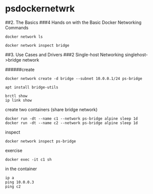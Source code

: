 # psdockernetwrk
##2. The Basics
###4 Hands on with the Basic Docker Networking Commands
```
docker network ls
```
```
docker network inspect bridge
```

##3. Use Cases and Drivers
###2 Single-host Networking
singlehost->bridge network  

######create
```
docker network create -d bridge --subnet 10.0.0.1/24 ps-bridge
```
```
apt install bridge-utils
```
```
brctl show
ip link show
```

create two containers (share bridge network)
```
docker run -dt --name c1 --network ps-bridge alpine sleep 1d
docker run -dt --name c2 --network ps-bridge alpine sleep 1d
```
inspect
```
docker network inspect ps-bridge
```


exercise
```
docker exec -it c1 sh
```
in the container
```
ip a
ping 10.0.0.3
ping c2
```
